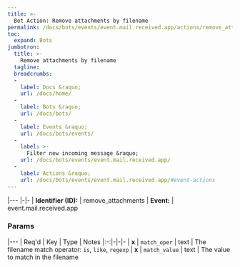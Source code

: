 ```yaml
---
title: >-
  Bot Action: Remove attachments by filename
permalink: /docs/bots/events/event.mail.received.app/actions/remove_attachments/
toc:
  expand: Bots
jumbotron:
  title: >-
    Remove attachments by filename
  tagline: 
  breadcrumbs:
  -
    label: Docs &raquo;
    url: /docs/home/
  -
    label: Bots &raquo;
    url: /docs/bots/
  -
    label: Events &raquo;
    url: /docs/bots/events/
  -
    label: >-
      Filter new incoming message &raquo;
    url: /docs/bots/events/event.mail.received.app/
  -
    label: Actions &raquo;
    url: /docs/bots/events/event.mail.received.app/#event-actions
---
```


|---
|-|-
| **Identifier (ID):** | remove_attachments
| **Event:** | event.mail.received.app

### Params

|---
| Req'd | Key | Type | Notes
|:-:|-|-|-
| **x** | `match_oper` | text | The filename match operator: `is`, `like`, `regexp`
| **x** | `match_value` | text | The value to match in the filename
